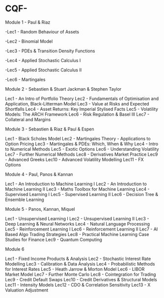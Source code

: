 # CQF-

Module 1 - Paul & Riaz

-Lec1 - Random Behaviour of Assets

-Lec2 - Binomial Model

-Lec3 - PDEs & Transition Density Functions

-Lec4 - Applied Stochastic Calculus I

-Lec5 - Applied Stochastic Calculus II

-Lec6 - Martingales

Module 2 - Sebastien & Stuart Jackman & Stephen Taylor

Lec1 - An Intro of Portfolio Theory
Lec2 - Fundamentals of Optimisation and Application, Black-Litterman Model
Lec3 - Value at Risks and Expected Shortfalls
Lec4 - Asset Returns: Key Imperial Stylised Facts
Lec5 - Volatility Models: The ARCH Framework
Lec6 - Risk Regulation & Basel III
Lec7 - Collateral and Margins

Module 3 - Sebastien & Riaz & Paul & Espen

Lec1 - Black Scholes Model
Lec2 - Martingales Theory - Applications to Option Pricing
Lec3 - Martingales & PDEs: Which, When & Why
Lec4 - Intro to Numerical Methods
Lec5 - Exotic Options
Lec6 - Understanding Volatility
Lec7 - Further Numerical Methods
Lec8 - Derivatives Market Practice
Lec9 - Advanced Greeks
Lec10 - Advanced Volatility Modelling
Lec11 - FX Options

Module 4 - Paul, Panos & Kannan

Lec1 - An Introduction to Machine Learning I
Lec2 - An Introduction to Machine Learning II
Lec3 - Maths Toolbox for Machine Learning
Lec4 - Supervised Learning I
Lec5 - Supervised Learning II
Lec6 - Decision Tree & Ensemble Learning

Module 5 - Panos, Kannan, Miquel

Lec1 - Unsupervised Learning I
Lec2 - Unsupervised Learning II
Lec3 - Deep Learning & Neural Networks
Lec4 - Natural Language Processing
Lec5 - Reinforcement Learning I
Lec6 - Reinforcement Learning II
Lec7 - AI Based Algo Trading Strategies
Lec8 - Practical Machine Learning Case Studies for Finance
Lec9 - Quantum Computing

Module 6

Lec1 - Fixed Income Products & Analysis
Lec2 - Stochastic Interest Rate Modelling
Lec3 - Calibration & Data Analysis
Lec4 - Probabilistic Methods for Interest Rates
Lec5 - Heath Jarrow & Morton Model
Lec6 - LIBOR Market Model
Lec7 - Further Monte Carlo
Lec8 - Cointegration for Trading
Lec9 - Credit Default Swaps
Lec10 - Credit Derivatives & Structural Models
Lec11 - Intensity Models
Lec12 - CDO & Correlation Sensitivity
Lec13 - X Valuation Adjustment
